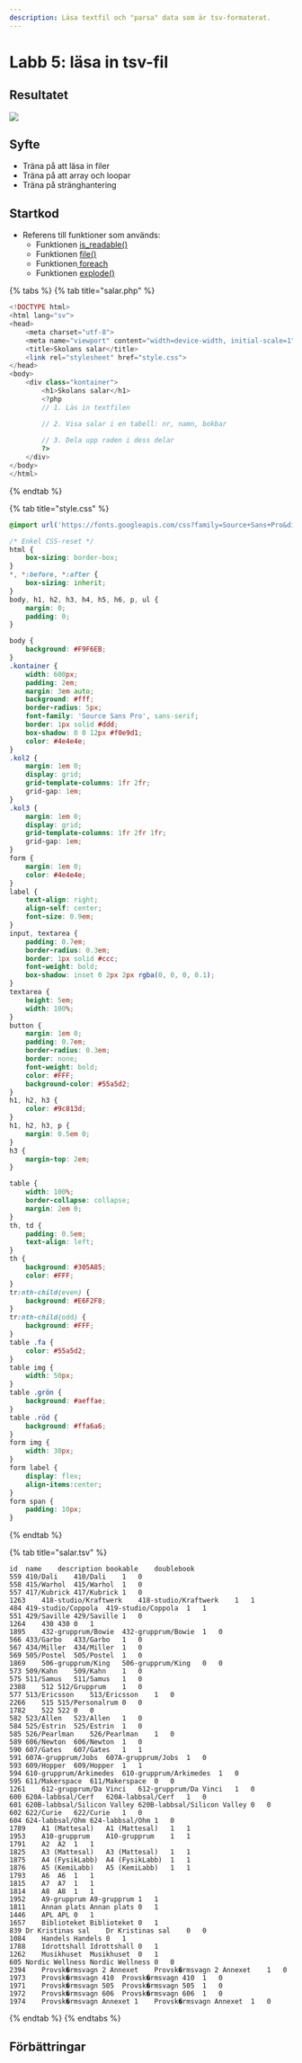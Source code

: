 ```yaml
---
description: Läsa textfil och "parsa" data som är tsv-formaterat.
---
```


# Labb 5: läsa in tsv-fil

## Resultatet

![](../.gitbook/assets/image%20%2811%29.png)

## **Syfte**

* Träna på att läsa in filer 
* Träna på att array och loopar
* Träna på stränghantering

## Startkod

* Referens till funktioner som används:
  * Funktionen [is\_readable\(\)](https://devdocs.io/php/function.is-readable)
  * Funktionen [file\(\)](https://devdocs.io/php/function.file)
  * Funktionen[ ](https://devdocs.io/php/function.array)[foreach](https://devdocs.io/php/control-structures.foreach)
  * Funktionen [explode\(\)](https://devdocs.io/php/function.explode)

{% tabs %}
{% tab title="salar.php" %}
```php
<!DOCTYPE html>
<html lang="sv">
<head>
    <meta charset="utf-8">
    <meta name="viewport" content="width=device-width, initial-scale=1">
    <title>Skolans salar</title>
    <link rel="stylesheet" href="style.css">
</head>
<body>
    <div class="kontainer">
        <h1>Skolans salar</h1>
        <?php
        // 1. Läs in textfilen

        // 2. Visa salar i en tabell: nr, namn, bokbar
        
        // 3. Dela upp raden i dess delar
        ?>
    </div>
</body>
</html>
```
{% endtab %}

{% tab title="style.css" %}
```css
@import url('https://fonts.googleapis.com/css?family=Source+Sans+Pro&display=swap');

/* Enkel CSS-reset */
html {
    box-sizing: border-box;
}
*, *:before, *:after {
    box-sizing: inherit;
}
body, h1, h2, h3, h4, h5, h6, p, ul {
    margin: 0;
    padding: 0;
}

body {
    background: #F9F6EB;
}
.kontainer {
    width: 600px;
    padding: 2em;
    margin: 3em auto;
    background: #fff;
    border-radius: 5px;
    font-family: 'Source Sans Pro', sans-serif;
    border: 1px solid #ddd;
    box-shadow: 0 0 12px #f0e9d1;
    color: #4e4e4e;
}
.kol2 {
    margin: 1em 0;
    display: grid;
    grid-template-columns: 1fr 2fr;
    grid-gap: 1em;
}
.kol3 {
    margin: 1em 0;
    display: grid;
    grid-template-columns: 1fr 2fr 1fr;
    grid-gap: 1em;
}
form {
    margin: 1em 0;
    color: #4e4e4e;
}
label {
    text-align: right;
    align-self: center;
    font-size: 0.9em;
}
input, textarea {
    padding: 0.7em;
    border-radius: 0.3em;
    border: 1px solid #ccc;
    font-weight: bold;
    box-shadow: inset 0 2px 2px rgba(0, 0, 0, 0.1);
}
textarea {
    height: 5em;
    width: 100%;
}
button {
    margin: 1em 0;
    padding: 0.7em;
    border-radius: 0.3em;
    border: none;
    font-weight: bold;
    color: #FFF;
    background-color: #55a5d2;
}
h1, h2, h3 {
    color: #9c813d;
}
h1, h2, h3, p {
    margin: 0.5em 0;
}
h3 {
    margin-top: 2em;
}

table {
    width: 100%;
    border-collapse: collapse;
    margin: 2em 0;
}
th, td {
    padding: 0.5em;
    text-align: left;
}
th {
    background: #305A85;
    color: #FFF;
}
tr:nth-child(even) {
    background: #E6F2F8;
}
tr:nth-child(odd) {
    background: #FFF;
}
table .fa {
    color: #55a5d2;
}
table img {
    width: 50px;
}
table .grön {
    background: #aeffae;
}
table .röd {
    background: #ffa6a6;
}
form img {
    width: 30px;
}
form label {
    display: flex;
    align-items:center;
}
form span {
    padding: 10px;
}
```
{% endtab %}

{% tab title="salar.tsv" %}
```text
id	name	description	bookable	doublebook
559	410/Dali	410/Dali	1	0
558	415/Warhol	415/Warhol	1	0
557	417/Kubrick	417/Kubrick	1	0
1263	418-studio/Kraftwerk	418-studio/Kraftwerk	1	1
484	419-studio/Coppola	419-studio/Coppola	1	1
551	429/Saville	429/Saville	1	0
1264	430	430	0	1
1895	432-grupprum/Bowie	432-grupprum/Bowie	1	0
566	433/Garbo	433/Garbo	1	0
567	434/Miller	434/Miller	1	0
569	505/Postel	505/Postel	1	0
1869	506-grupprum/King	506-grupprum/King	0	0
573	509/Kahn	509/Kahn	1	0
575	511/Samus	511/Samus	1	0
2388	512	512/Grupprum	1	0
577	513/Ericsson	513/Ericsson	1	0
2266	515	515/Personalrum	0	0
1782	522	522	0	0
582	523/Allen	523/Allen	1	0
584	525/Estrin	525/Estrin	1	0
585	526/Pearlman	526/Pearlman	1	0
589	606/Newton	606/Newton	1	0
590	607/Gates	607/Gates	1	1
591	607A-grupprum/Jobs	607A-grupprum/Jobs	1	0
593	609/Hopper	609/Hopper	1	1
594	610-grupprum/Arkimedes	610-grupprum/Arkimedes	1	0
595	611/Makerspace	611/Makerspace	0	0
1261	612-grupprum/Da Vinci	612-grupprum/Da Vinci	1	0
600	620A-labbsal/Cerf	620A-labbsal/Cerf	1	0
601	620B-labbsal/Silicon Valley	620B-labbsal/Silicon Valley	0	0
602	622/Curie	622/Curie	1	0
604	624-labbsal/Ohm	624-labbsal/Ohm	1	0
1789	A1 (Mattesal)	A1 (Mattesal)	1	1
1953	A10-grupprum	A10-grupprum	1	1
1791	A2	A2	1	1
1825	A3 (Mattesal)	A3 (Mattesal)	1	1
1875	A4 (FysikLabb)	A4 (FysikLabb)	1	1
1876	A5 (KemiLabb)	A5 (KemiLabb)	1	1
1793	A6	A6	1	1
1815	A7	A7	1	1
1814	A8	A8	1	1
1952	A9-grupprum	A9-grupprum	1	1
1811	Annan plats	Annan plats	0	1
1446	APL	APL	0	1
1657	Biblioteket	Biblioteket	0	1
839	Dr Kristinas sal	Dr Kristinas sal	0	0
1084	Handels	Handels	0	1
1788	Idrottshall	Idrottshall	0	1
1262	Musikhuset	Musikhuset	0	1
605	Nordic Wellness	Nordic Wellness	0	0
2394	Provsk�rmsvagn 2 Annexet	Provsk�rmsvagn 2 Annexet	1	0
1973	Provsk�rmsvagn 410	Provsk�rmsvagn 410	1	0
1971	Provsk�rmsvagn 505	Provsk�rmsvagn 505	1	0
1972	Provsk�rmsvagn 606	Provsk�rmsvagn 606	1	0
1974	Provsk�rmsvagn Annexet 1	Provsk�rmsvagn Annexet	1	0

```
{% endtab %}
{% endtabs %}

## Förbättringar



